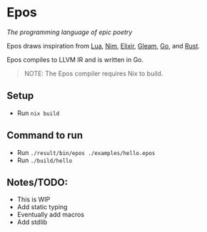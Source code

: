 # Epos
_The programming language of epic poetry_

Epos draws inspiration from [Lua](https://www.lua.org/), [Nim](https://nim-lang.org/), [Elixir](https://elixir-lang.org/), [Gleam](https://gleam.run/), [Go](https://golang.org/), and [Rust](https://www.rust-lang.org/).

Epos compiles to LLVM IR and is written in Go.

> NOTE: The Epos compiler requires Nix to build.

## Setup
- Run `nix build`

## Command to run
- Run `./result/bin/epos ./examples/hello.epos`
- Run `./build/hello`

## Notes/TODO:
- This is WIP
- Add static typing
- Eventually add macros
- Add stdlib

